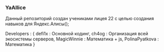 ### YaAllice
Данный репозиторий создан учениками лицея 22 с целью 
создания навыков для Яндекс.Алисы();



Developers : {
             defi1x : Основной кодинг,
             ch4og : Организация всей экосистемы серверов,
             MagicWinnie : Математика + js,
             PolinaPyatkova : Математика
             }
